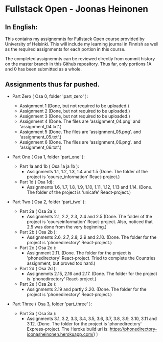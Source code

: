 # Fullstack Open - Joonas Heinonen

## In English:
This contains my assignemnts for Fullstack Open course provided by University of Helsinki. This will include my learning journal in Finnish as well as the required assignments for each portion in this course.

The completed assignemnts can be reviewed directly from commit history on the master branch in this Github repository. Thus far, only portions 1A and 0 has been submitted as a whole.

## Assignments thus far pushed.
* Part Zero ( Osa 0, folder 'part_zero' ):
    * Assignment 1 (Done, but not required to be uploaded.)
    * Assignment 2 (Done, but not required to be uploaded.)
    * Assignment 3 (Done, but not required to be uploaded.)
    * Assignment 4 (Done. The files are 'assignment_04.png' and 'assignment_04.txt'.)
    * Assignment 5 (Done. The files are 'assignment_05.png'. and 'assignment_05.txt'.)
    * Assignment 6 (Done. The files are 'assignment_06.png'. and 'assignment_06.txt'.)

* Part One ( Osa 1, folder 'part_one' ):
    * Part 1a and 1b ( Osa 1a ja 1b ):
        * Assignments 1.1, 1.2, 1.3, 1.4 and 1.5 (Done. The folder of the project is 'course_information' React-project.)
    * Part 1d ( Osa 1d):
        * Assignments 1.6, 1.7, 1.8, 1.9, 1.10, 1.11, 1.12, 1.13 and 1.14. (Done. The folder of the project is 'unicafe' React-project.)

* Part Two ( Osa 2, folder 'part_two' ):
    * Part 2a ( Osa 2a ):
        * Assignments 2.1, 2.2, 2.3, 2.4 and 2.5 (Done. The folder of the project is 'courseinformation' React-project. Also, noticed that 2.5 was done from the very beginning.)
    * Part 2b ( Osa 2b ):
        * Assignments 2.6, 2.7, 2.8, 2.9 and 2.10. (Done. The folder for the project is 'phonedirectory' React-project.)
    * Part 2c ( Osa 2c ):
        * Assignment 2.11. (Done. The folder for the project is 'phonedirectory' React-project. Tried to complete the Countries assignment, but proved too hard.)
    * Part 2d ( Osa 2d ):
        * Assignemnts 2.15, 2.16 and 2.17. (Done. The folder for the project is 'phonedirectory' React-project.)
    * Part 2e ( Osa 2e ):
        * Assignments 2.19 and partly 2.20. (Done. The folder for the project is 'phonedirectory' React-project.)

* Part Three ( Osa 3, folder 'part_three' ):
    * Part 3a ( Osa 3a ):
        * Assignments 3.1, 3.2, 3.3, 3.4, 3.5, 3.6, 3.7, 3.8, 3.9, 3.10, 3.11 and 3.12. (Done. The folder for the project is 'phonedirectory' Express-project. The Heroku build url is: 
        https://phonedirectory-joonasheinonen.herokuapp.com/)
        )